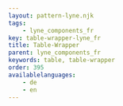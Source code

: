 ```yaml
---
layout: pattern-lyne.njk
tags: 
    - lyne_components_fr
key: table-wrapper-lyne_fr
title: Table-Wrapper
parent: lyne_components_fr
keywords: table, table-wrapper
order: 395
availablelanguages: 
    - de
    - en
---
```


